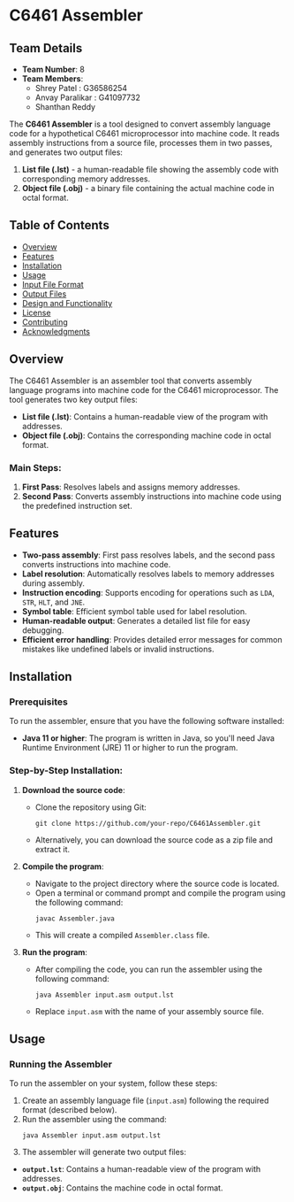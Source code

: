 # C6461 Assembler

## Team Details
- **Team Number**: 8
- **Team Members**:
  - Shrey Patel : G36586254
  - Anvay Paralikar : G41097732
  - Shanthan Reddy

The **C6461 Assembler** is a tool designed to convert assembly language code for a hypothetical C6461 microprocessor into machine code. It reads assembly instructions from a source file, processes them in two passes, and generates two output files:
1. **List file (.lst)** - a human-readable file showing the assembly code with corresponding memory addresses.
2. **Object file (.obj)** - a binary file containing the actual machine code in octal format.

## Table of Contents
- [Overview](#overview)
- [Features](#features)
- [Installation](#installation)
- [Usage](#usage)
- [Input File Format](#input-file-format)
- [Output Files](#output-files)
- [Design and Functionality](#design-and-functionality)
- [License](#license)
- [Contributing](#contributing)
- [Acknowledgments](#acknowledgments)

## Overview

The C6461 Assembler is an assembler tool that converts assembly language programs into machine code for the C6461 microprocessor. The tool generates two key output files:
- **List file (.lst)**: Contains a human-readable view of the program with addresses.
- **Object file (.obj)**: Contains the corresponding machine code in octal format.

### Main Steps:
1. **First Pass**: Resolves labels and assigns memory addresses.
2. **Second Pass**: Converts assembly instructions into machine code using the predefined instruction set.

## Features
- **Two-pass assembly**: First pass resolves labels, and the second pass converts instructions into machine code.
- **Label resolution**: Automatically resolves labels to memory addresses during assembly.
- **Instruction encoding**: Supports encoding for operations such as `LDA`, `STR`, `HLT`, and `JNE`.
- **Symbol table**: Efficient symbol table used for label resolution.
- **Human-readable output**: Generates a detailed list file for easy debugging.
- **Efficient error handling**: Provides detailed error messages for common mistakes like undefined labels or invalid instructions.

## Installation

### Prerequisites
To run the assembler, ensure that you have the following software installed:
- **Java 11 or higher**: The program is written in Java, so you'll need Java Runtime Environment (JRE) 11 or higher to run the program.
  
### Step-by-Step Installation:
1. **Download the source code**:
   - Clone the repository using Git:
     ```
     git clone https://github.com/your-repo/C6461Assembler.git
     ```
   - Alternatively, you can download the source code as a zip file and extract it.

2. **Compile the program**:
   - Navigate to the project directory where the source code is located.
   - Open a terminal or command prompt and compile the program using the following command:
     ```
     javac Assembler.java
     ```
   - This will create a compiled `Assembler.class` file.

3. **Run the program**:
   - After compiling the code, you can run the assembler using the following command:
     ```
     java Assembler input.asm output.lst
     ```
   - Replace `input.asm` with the name of your assembly source file.

## Usage

### Running the Assembler
To run the assembler on your system, follow these steps:

1. Create an assembly language file (`input.asm`) following the required format (described below).
2. Run the assembler using the command:
     ```
     java Assembler input.asm output.lst
     ```
3. The assembler will generate two output files:
- **`output.lst`**: Contains a human-readable view of the program with addresses.
- **`output.obj`**: Contains the machine code in octal format.
